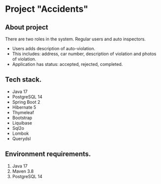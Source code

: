 # Project "Accidents"

About project
------------
There are two roles in the system. Regular users and auto inspectors.
- Users adds description of auto-violation.
- This includes: address, car number, description of violation and photos of violation.
- Application has status: accepted, rejected, completed.

Tech stack.
--------------
- Java 17
- PostgreSQL 14
- Spring Boot 2
- Hibernate 5
- Thymeleaf
- Bootstrap
- Liquibase
- Sql2o
- Lombok
- Querydsl

Environment requirements.
------------------------
1. Java 17
2. Maven 3.8
3. PostgreSQL 14